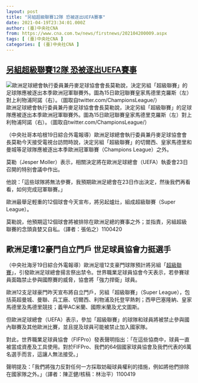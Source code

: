```yaml
---
layout: post
title: "另組超級聯賽12隊 恐被逐出UEFA賽事"
date: 2021-04-19T23:34:01.000Z
author: (臺)中央社CNA
from: https://www.cna.com.tw/news/firstnews/202104200009.aspx
tags: [ (臺)中央社CNA ]
categories: [ (臺)中央社CNA ]
---
```

<!--1618875241000-->
[另組超級聯賽12隊 恐被逐出UEFA賽事](https://www.cna.com.tw/news/firstnews/202104200009.aspx)
------

<div>
<div class="fullPic"><div class="floatImg center"><div class="BGimgWrap" style="--aspect-ratio:2000/1357;"><picture><source media="(max-width: 414px)" srcset="https://imgcdn.cna.com.tw/www/WebPhotos/800/20210420/2000x1357_0360642125740.jpg"><source media="(min-width: 413px)" srcset="https://imgcdn.cna.com.tw/www/WebPhotos/1024/20210420/2000x1357_0360642125740.jpg"><img src="https://images.weserv.nl/?url=imgcdn.cna.com.tw/www/WebPhotos/800/20210420/2000x1357_0360642125740.jpg" alt="歐洲足球總會執行委員兼丹麥足球協會會長莫勒說，決定另組「超級聯賽」的足球隊應被逐出本季歐洲冠軍聯賽外。圖為15日歐冠聯賽皇家馬德里克羅斯（左）對上利物浦阿諾（右）。（圖取自twitter.com/ChampionsLeague/）" srcset="https://imgcdn.cna.com.tw/www/WebPhotos/800/20210420/2000x1357_0360642125740.jpg 414w, https://imgcdn.cna.com.tw/www/WebPhotos/1024/20210420/2000x1357_0360642125740.jpg 1024w"></picture></div><div class="picinfo">歐洲足球總會執行委員兼丹麥足球協會會長莫勒說，決定另組「超級聯賽」的足球隊應被逐出本季歐洲冠軍聯賽外。圖為15日歐冠聯賽皇家馬德里克羅斯（左）對上利物浦阿諾（右）。（圖取自twitter.com/ChampionsLeague/）</div></div></div><div></div><div class="paragraph"><p>（中央社哥本哈根19日綜合外電報導）歐洲足球總會執行委員兼丹麥足球協會會長莫勒今天接受電視台訪問時說，決定另組「超級聯賽」的切爾西、皇家馬德里和曼城等足球隊應被逐出本季歐洲冠軍聯賽（Champions League）之外。</p><p>莫勒（Jesper Moller）表示，相關決定將在歐洲足球總會（UEFA）執委會23日召開的特别會議中作出。</p><p>他說：「這些球隊將無法參賽，我預期歐洲足總會在23日作出決定，然後我們再看看，如何完成冠軍聯賽。」</p><p>歐洲最舉足輕重的12個球會今天宣布，將另起爐灶，組成超級聯賽（Super League）。</p><p>莫勒說，他預期這12個球會將被排除在歐洲足總的賽事之外；並指責，另組超級聯賽的念頭貪婪又自私。（譯者：張佑之）1100420</p><h2>歐洲足壇12豪門自立門戶 世足球員協會力挺選手</h2><p>（中央社海牙19日綜合外電報導）歐洲足壇12支豪門球隊預計將另組「<a href="https://thesuperleague.com/press.html">超級聯賽</a>」，引發歐洲足球總會揚言祭出禁令。世界職業足球員協會今天表示，若參賽球員面臨禁止參與國際賽的威脅，協會將「強力捍衛」球員。</p><p>歐洲12支足球豪門昨天宣布將自立門戶，另組「超級聯賽」（Super League），包括英超曼城、曼聯、兵工廠、切爾西、利物浦及托登罕熱刺；西甲巴塞隆納、皇家馬德里及馬德里競技；義甲AC米蘭、國際米蘭及尤文圖斯。</p><p>但歐洲足球總會（UEFA）表示，參加「超級聯賽」的球隊和球員將被禁止參與國內聯賽及其他歐洲比賽，並且提及球員可能被禁止加入國家隊。</p><p>對此，世界職業足球員協會（FIFPro）發表聲明指出：「在這些協商中，球員一直被當成資產及工具使用。對於FIFPro、我們的64個國家球員協會及我們代表的6萬名選手而言，這讓人無法接受。」</p><p>聲明提及：「我們將強力反對任何一方採取妨礙球員權利的措施，例如將他們排除在國家隊之外。」（譯者：陳正健/核稿：林治平）1100419</p></div>
</div>

